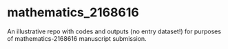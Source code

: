 # mathematics_2168616
An illustrative repo with codes and outputs (no entry dataset!) for purposes of mathematics-2168616 manuscript submission.
